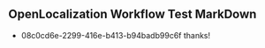 ## OpenLocalization Workflow Test MarkDown
* 08c0cd6e-2299-416e-b413-b94badb99c6f thanks!

<!--HONumber=Jul16_HO2-->


